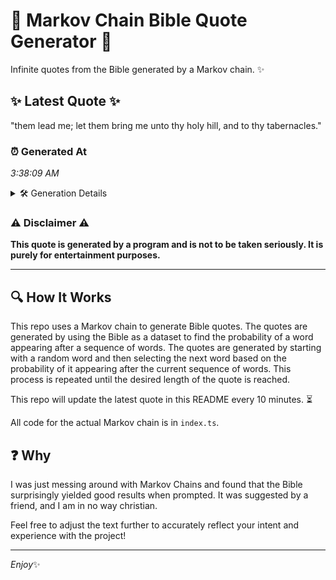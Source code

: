 # 📖 Markov Chain Bible Quote Generator 📖

Infinite quotes from the Bible generated by a Markov chain. ✨

## ✨ Latest Quote ✨
"them lead me; let them bring me unto thy holy hill, and to thy tabernacles."

### ⏰ Generated At
*3:38:09 AM*

<details>
    <summary>🛠️ Generation Details</summary>
    <p>
        <strong>🌱 Seed:</strong> them<br>
        <strong>🔄 Iterations:</strong> 14<br>
        <strong>📜 Context History:</strong><br>[ them ]: lead<br>[ them, lead ]: me;<br>[ them, lead, me; ]: let<br>[ them, lead, me;, let ]: them<br>[ them, lead, me;, let, them ]: bring<br>[ them, lead, me;, let, them, bring ]: me<br>[ lead, me;, let, them, bring, me ]: unto<br>[ me;, let, them, bring, me, unto ]: thy<br>[ let, them, bring, me, unto, thy ]: holy<br>[ them, bring, me, unto, thy, holy ]: hill,<br>[ bring, me, unto, thy, holy, hill, ]: and<br>[ me, unto, thy, holy, hill,, and ]: to<br>[ unto, thy, holy, hill,, and, to ]: thy<br>[ thy, holy, hill,, and, to, thy ]: tabernacles.<br>
    </p>
</details>

### ⚠️ Disclaimer ⚠️
**This quote is generated by a program and is not to be taken seriously. It is purely for entertainment purposes.**

---

## 🔍 How It Works

This repo uses a Markov chain to generate Bible quotes. The quotes are generated by using the Bible as a dataset to find the probability of a word appearing after a sequence of words. The quotes are generated by starting with a random word and then selecting the next word based on the probability of it appearing after the current sequence of words. This process is repeated until the desired length of the quote is reached.

This repo will update the latest quote in this README every 10 minutes. ⏳

All code for the actual Markov chain is in `index.ts`.

## ❓ Why

I was just messing around with Markov Chains and found that the Bible surprisingly yielded good results when prompted. 
It was suggested by a friend, and I am in no way christian.

Feel free to adjust the text further to accurately reflect your intent and experience with the project!

---

*Enjoy*✨
